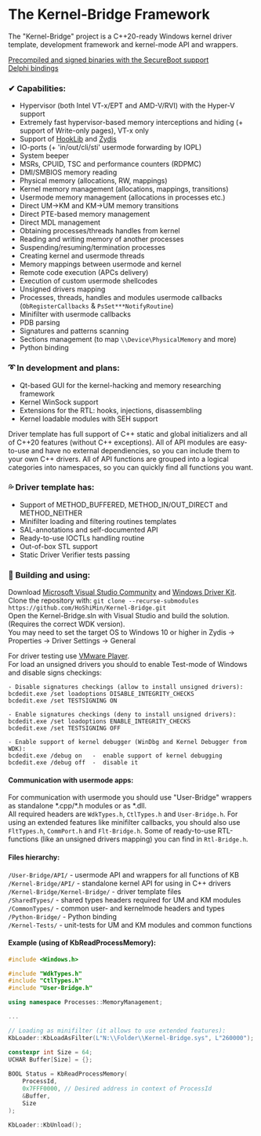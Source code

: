 # The Kernel-Bridge Framework
The "Kernel-Bridge" project is a C++20-ready Windows kernel driver template, development framework and
kernel-mode API and wrappers.  
  
[Precompiled and signed binaries with the SecureBoot support](https://github.com/HoShiMin/Kernel-Bridge/releases)  
[Delphi bindings](https://github.com/diversenok/Kernel-Bridge-Delphi-Connector)
  
### ✔ Capabilities:
* Hypervisor (both Intel VT-x/EPT and AMD-V/RVI) with the Hyper-V support
* Extremely fast hypervisor-based memory interceptions and hiding (+ support of Write-only pages), VT-x only
* Support of [HookLib](https://github.com/HoShiMin/HookLib) and [Zydis](https://github.com/zyantific/zydis)
* IO-ports (+ 'in/out/cli/sti' usermode forwarding by IOPL)
* System beeper
* MSRs, CPUID, TSC and performance counters (RDPMC)
* DMI/SMBIOS memory reading
* Physical memory (allocations, RW, mappings)
* Kernel memory management (allocations, mappings, transitions)
* Usermode memory management (allocations in processes etc.)
* Direct UM->KM and KM->UM memory transitions
* Direct PTE-based memory management
* Direct MDL management
* Obtaining processes/threads handles from kernel
* Reading and writing memory of another processes
* Suspending/resuming/termination processes
* Creating kernel and usermode threads
* Memory mappings between usermode and kernel
* Remote code execution (APCs delivery)
* Execution of custom usermode shellcodes
* Unsigned drivers mapping
* Processes, threads, handles and modules usermode callbacks (`ObRegisterCallbacks` & `PsSet***NotifyRoutine`)
* Minifilter with usermode callbacks
* PDB parsing
* Signatures and patterns scanning
* Sections management (to map `\\Device\PhysicalMemory` and more)
* Python binding
  
### ➰ In development and plans:
* Qt-based GUI for the kernel-hacking and memory researching framework
* Kernel WinSock support
* Extensions for the RTL: hooks, injections, disassembling
* Kernel loadable modules with SEH support
  
Driver template has full support of C++ static and global initializers and all of C++20 features (without C++ exceptions). All of API modules are easy-to-use and have no external dependiencies, so you can include them to your own C++ drivers. All of API functions are grouped into a logical categories into namespaces, so you can quickly find all functions you want.
  
### 💦 Driver template has:
* Support of METHOD_BUFFERED, METHOD_IN/OUT_DIRECT and METHOD_NEITHER
* Minifilter loading and filtering routines templates
* SAL-annotations and self-documented API
* Ready-to-use IOCTLs handling routine
* Out-of-box STL support
* Static Driver Verifier tests passing
  
### 💨 Building and using:  
Download [Microsoft Visual Studio Community](https://visualstudio.microsoft.com/downloads/) and [Windows Driver Kit](https://docs.microsoft.com/en-us/windows-hardware/drivers/download-the-wdk).  
Clone the repository with: `git clone --recurse-submodules https://github.com/HoShiMin/Kernel-Bridge.git` <br>
Open the Kernel-Bridge.sln with Visual Studio and build the solution. (Requires the correct WDK version). <br>
You may need to set the target OS to Windows 10 or higher in Zydis -> Properties -> Driver Settings -> General

For driver testing use [VMware Player](https://my.vmware.com/en/web/vmware/free#desktop_end_user_computing/vmware_workstation_player/14_0).  
For load an unsigned drivers you should to enable Test-mode of Windows and disable signs checkings:
```
- Disable signatures checkings (allow to install unsigned drivers):
bcdedit.exe /set loadoptions DISABLE_INTEGRITY_CHECKS
bcdedit.exe /set TESTSIGNING ON

- Enable signatures checkings (deny to install unsigned drivers):
bcdedit.exe /set loadoptions ENABLE_INTEGRITY_CHECKS
bcdedit.exe /set TESTSIGNING OFF

- Enable support of kernel debugger (WinDbg and Kernel Debugger from WDK):
bcdedit.exe /debug on   -  enable support of kernel debugging
bcdedit.exe /debug off  -  disable it
```
  
#### Communication with usermode apps:  
For communication with usermode you should use "User-Bridge" wrappers as standalone \*.cpp/\*.h modules or as \*.dll.  
All required headers are `WdkTypes.h`, `CtlTypes.h` and `User-Bridge.h`. For using an extended features like minifilter callbacks, you should also use `FltTypes.h`, `CommPort.h` and `Flt-Bridge.h`. Some of ready-to-use RTL-functions (like an unsigned drivers mapping) you can find in `Rtl-Bridge.h`.
  
#### Files hierarchy:
`/User-Bridge/API/` - usermode API and wrappers for all functions of KB  
`/Kernel-Bridge/API/` - standalone kernel API for using in C++ drivers  
`/Kernel-Bridge/Kernel-Bridge/` - driver template files  
`/SharedTypes/` - shared types headers required for UM and KM modules  
`/CommonTypes/` - common user- and kernelmode headers and types  
`/Python-Bridge/` - Python binding  
`/Kernel-Tests/` - unit-tests for UM and KM modules and common functions  
  
#### Example (using of KbReadProcessMemory):
```cpp
#include <Windows.h>

#include "WdkTypes.h"
#include "CtlTypes.h"
#include "User-Bridge.h"

using namespace Processes::MemoryManagement;

...

// Loading as minifilter (it allows to use extended features):
KbLoader::KbLoadAsFilter(L"N:\\Folder\\Kernel-Bridge.sys", L"260000");

constexpr int Size = 64;
UCHAR Buffer[Size] = {};
 
BOOL Status = KbReadProcessMemory(
    ProcessId,
    0x7FFF0000, // Desired address in context of ProcessId
    &Buffer,
    Size
);

KbLoader::KbUnload();
```

